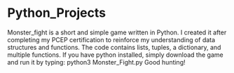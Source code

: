 # Python_Projects
Monster_fight is a short and simple game written in Python. I created it after completing my PCEP certification to reinforce my understanding of 
data structures and functions. The code contains lists, tuples, a dictionary, and multiple functions. If you have python installed, simply 
download the game and run it by typing: python3 Monster_Fight.py
Good hunting!
